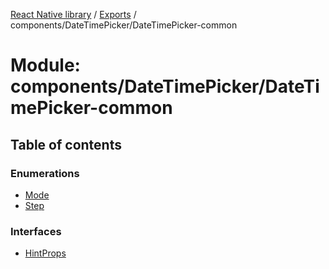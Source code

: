 [React Native library](../index.md) / [Exports](../modules.md) / components/DateTimePicker/DateTimePicker-common

# Module: components/DateTimePicker/DateTimePicker-common

## Table of contents

### Enumerations

- [Mode](../enums/components_DateTimePicker_DateTimePicker_common.Mode.md)
- [Step](../enums/components_DateTimePicker_DateTimePicker_common.Step.md)

### Interfaces

- [HintProps](../interfaces/components_DateTimePicker_DateTimePicker_common.HintProps.md)
